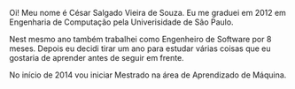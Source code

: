 Oi! Meu nome é César Salgado Vieira de Souza. Eu me graduei em 2012 em Engenharia de Computação pela Univerisidade de São Paulo.

Nest mesmo ano também trabalhei como Engenheiro de Software por 8 meses. Depois eu decidi tirar um ano para estudar várias coisas que eu gostaria de aprender antes de seguir em frente.  

No início de 2014 vou iniciar Mestrado na área de Aprendizado de Máquina.
